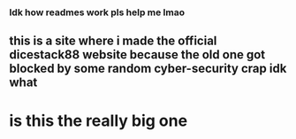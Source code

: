 ### Idk how readmes work pls help me lmao
## this is a site where i made the official dicestack88 website because the old one got blocked by some random cyber-security crap idk what
# is this the really big one
